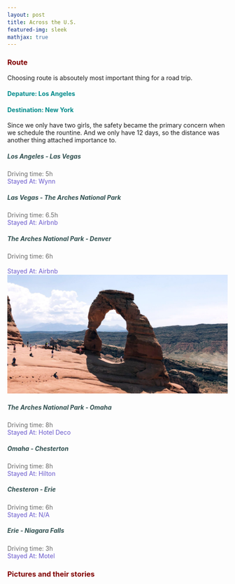 ```yaml
---
layout: post
title: Across the U.S.
featured-img: sleek
mathjax: true
---
```


### <font color="#800000">Route </font>
Choosing route is absoutely most important thing for a road trip.
#### <font color="#008B8B">Depature: Los Angeles </font>
#### <font color="#008B8B">Destination: New York </font>
Since we only have two girls, the safety became the primary concern when we schedule the rountine. And we only have 12 days, so the distance was another thing attached importance to.

##### <font color="#2F4F4F">Los Angeles - Las Vegas </font>
<font color="#696969">Driving time: 5h </font> <br />
<font color="#6A5ACD">Stayed At: Wynn </font> <br />

##### <font color="#2F4F4F">Las Vegas - The Arches National Park </font>
<font color="#696969">Driving time: 6.5h </font> <br />
<font color="#6A5ACD">Stayed At: Airbnb </font> <br />

##### <font color="#2F4F4F">The Arches National Park - Denver </font>
<font color="#696969">Driving time: 6h <br /> </font> <br />
<font color="#6A5ACD">Stayed At: Airbnb </font> <br />
![Arches National Park](/assets/img/posts/sleek.jpg)

##### <font color="#2F4F4F">The Arches National Park - Omaha </font>
<font color="#696969">Driving time: 8h </font> <br />
<font color="#6A5ACD">Stayed At: Hotel Deco </font> <br />

##### <font color="#2F4F4F">Omaha - Chesterton </font>
<font color="#696969">Driving time: 8h </font> <br />
<font color="#6A5ACD">Stayed At: Hilton </font> <br />

##### <font color="#2F4F4F">Chesteron - Erie </font>
<font color="#696969">Driving time: 6h </font> <br />
<font color="#6A5ACD">Stayed At: N/A </font> <br />

##### <font color="#2F4F4F">Erie - Niagara Falls </font>
<font color="#696969">Driving time: 3h </font> <br />
<font color="#6A5ACD">Stayed At: Motel </font> <br />

### <font color="#800000">Pictures and their stories </font>
